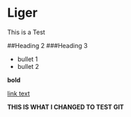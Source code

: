 # Liger
This is a Test

##Heading 2
###Heading 3
*  bullet 1
*  bullet 2

**bold**

[link text](http://doglung.com)

**THIS IS WHAT I CHANGED TO TEST GIT**


